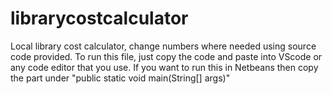 # librarycostcalculator
Local library cost calculator, change numbers where needed using source code provided.
To run this file, just copy the code and paste into VScode or any code editor that you use.
If you want to run this in Netbeans then copy the part under "public static void main(String[] args)"
